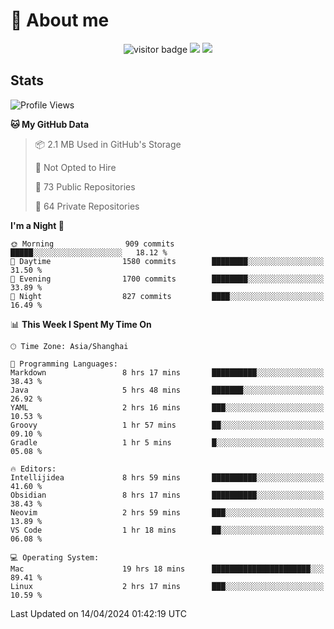 <!-- ![](https://youpai.roccoshi.top/img/20200804214216.png) -->

# 🧐 About me
 
<p align="center">
<img src="https://visitor-badge.laobi.icu/badge?page_id=Lincest.Lincest&title=hits" alt="visitor badge"/>
<a href="mailto:imroccoshi@gmail.com"><img src="https://img.shields.io/badge/gmail-imroccoshi%40gmail.com-red"></a>
<a href="https://blog.roccoshi.top"><img src="https://img.shields.io/badge/blog-roccoshi-green"></a>
</p>

## Stats

<!--START_SECTION:waka-->
![Profile Views](http://img.shields.io/badge/Profile%20Views-2-blue)

**🐱 My GitHub Data** 

> 📦 2.1 MB Used in GitHub's Storage 
 > 
> 🚫 Not Opted to Hire
 > 
> 📜 73 Public Repositories 
 > 
> 🔑 64 Private Repositories 
 > 
**I'm a Night 🦉** 

```text
🌞 Morning                909 commits         █████░░░░░░░░░░░░░░░░░░░░   18.12 % 
🌆 Daytime                1580 commits        ████████░░░░░░░░░░░░░░░░░   31.50 % 
🌃 Evening                1700 commits        ████████░░░░░░░░░░░░░░░░░   33.89 % 
🌙 Night                  827 commits         ████░░░░░░░░░░░░░░░░░░░░░   16.49 % 
```


📊 **This Week I Spent My Time On** 

```text
🕑︎ Time Zone: Asia/Shanghai

💬 Programming Languages: 
Markdown                 8 hrs 17 mins       ██████████░░░░░░░░░░░░░░░   38.43 % 
Java                     5 hrs 48 mins       ███████░░░░░░░░░░░░░░░░░░   26.92 % 
YAML                     2 hrs 16 mins       ███░░░░░░░░░░░░░░░░░░░░░░   10.53 % 
Groovy                   1 hr 57 mins        ██░░░░░░░░░░░░░░░░░░░░░░░   09.10 % 
Gradle                   1 hr 5 mins         █░░░░░░░░░░░░░░░░░░░░░░░░   05.08 % 

🔥 Editors: 
Intellijidea             8 hrs 59 mins       ██████████░░░░░░░░░░░░░░░   41.60 % 
Obsidian                 8 hrs 17 mins       ██████████░░░░░░░░░░░░░░░   38.43 % 
Neovim                   2 hrs 59 mins       ███░░░░░░░░░░░░░░░░░░░░░░   13.89 % 
VS Code                  1 hr 18 mins        ██░░░░░░░░░░░░░░░░░░░░░░░   06.08 % 

💻 Operating System: 
Mac                      19 hrs 18 mins      ██████████████████████░░░   89.41 % 
Linux                    2 hrs 17 mins       ███░░░░░░░░░░░░░░░░░░░░░░   10.59 % 
```


 Last Updated on 14/04/2024 01:42:19 UTC
<!--END_SECTION:waka-->


